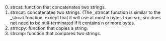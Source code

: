 0. strcat: function that concatenates two strings.
1. strncat: concatenates two strings. (The _strncat function is similar to the _strcat function, except that it will use at most n bytes from src, src does not need to be null-terminated if it contains n or more bytes.
2. strncpy: function that copies a string.
3. strcmp: function that compares two strings.
